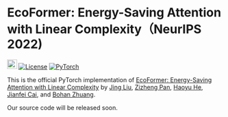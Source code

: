# EcoFormer: Energy-Saving Attention with Linear Complexity（NeurIPS 2022)
<a href="https://arxiv.org/abs/2209.09004"><img src="https://img.shields.io/badge/arXiv-2209.09004-b31b1b.svg" height=22.5></a> 
[![License](https://img.shields.io/badge/License-Apache_2.0-blue.svg)](https://opensource.org/licenses/Apache-2.0) 
<a href="https://pytorch.org/get-started/locally/"><img alt="PyTorch" src="https://img.shields.io/badge/PyTorch-ee4c2c?logo=pytorch&logoColor=white"></a>

This is the official PyTorch implementation of [EcoFormer: Energy-Saving Attention with Linear Complexity](https://arxiv.org/abs/2209.09004) by [Jing Liu](https://scholar.google.com/citations?user=-lHaZH4AAAAJ&hl=en), [Zizheng Pan](https://scholar.google.com.au/citations?user=w_VMopoAAAAJ&hl=en), [Haoyu He](https://scholar.google.com.au/citations?user=aU1zMhUAAAAJ&hl=en), [Jianfei Cai](https://scholar.google.com/citations?user=N6czCoUAAAAJ&hl=en), and [Bohan Zhuang](https://scholar.google.com.au/citations?user=DFuDBBwAAAAJ).

Our source code will be released soon.
